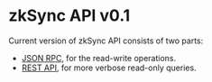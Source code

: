 # zkSync API v0.1

Current version of zkSync API consists of two parts:

- [JSON RPC], for the read-write operations.
- [REST API], for more verbose read-only queries.

[json rpc]: rpc.md
[rest api]: rest.md
